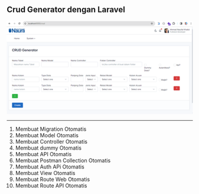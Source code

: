 ## Crud Generator dengan Laravel

<img src='1.png'>
<hr>
<ol>
    <li>Membuat Migration Otomatis</li>
    <li>Membuat Model Otomatis</li>
    <li>Membuat Controller Otomatis</li>
    <li>Membuat dummy Otomatis</li>
    <li>Membuat API Otomatis</li>
    <li>Membuat Postman Collection Otomatis</li>
    <li>Membuat Auth APi Otomatis</li>
    <li>Membuat View Otomatis</li>
    <li>Membuat Route Web Otomatis</li>
    <li>Membuat Route API Otomatis</li>
</ol>
